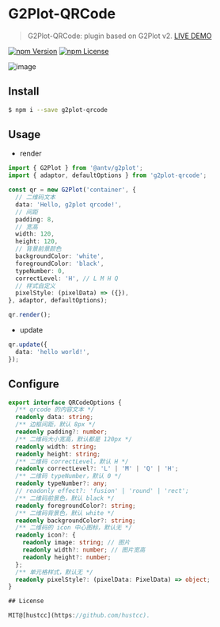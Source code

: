 # G2Plot-QRCode

> G2Plot-QRCode: plugin based on G2Plot v2. [LIVE DEMO](https://git.hust.cc/G2Plot-QRCode/)

[![npm Version](https://img.shields.io/npm/v/g2plot-qrcode.svg)](https://www.npmjs.com/package/g2plot-qrcode)
[![npm License](https://img.shields.io/npm/l/g2plot-qrcode.svg)](https://www.npmjs.com/package/g2plot-qrcode)


![image](https://user-images.githubusercontent.com/7856674/98671518-5b0ff500-238f-11eb-8e61-73c17165ca10.png)


## Install

```bash
$ npm i --save g2plot-qrcode
```


## Usage

 - render

```ts
import { G2Plot } from '@antv/g2plot';
import { adaptor, defaultOptions } from 'g2plot-qrcode';

const qr = new G2Plot('container', {
  // 二维码文本
  data: 'Hello, g2plot qrcode!',
  // 间距
  padding: 8,
  // 宽高
  width: 120,
  height: 120,
  // 背景前景颜色
  backgroundColor: 'white',
  foregroundColor: 'black',
  typeNumber: 0,
  correctLevel: 'H', // L M H Q
  // 样式自定义
  pixelStyle: (pixelData) => ({}),
}, adaptor, defaultOptions);

qr.render();
```

 - update

```ts
qr.update({
  data: 'hello world!',
});
```

## Configure

```ts
export interface QRCodeOptions {
  /** qrcode 的内容文本 */
  readonly data: string;
  /** 边框间距，默认 8px */
  readonly padding?: number;
  /** 二维码大小宽高，默认都是 120px */
  readonly width: string;
  readonly height: string;
  /** 二维码 correctLevel，默认 H */
  readonly correctLevel?: 'L' | 'M' | 'Q' | 'H';
  /** 二维码 typeNumber，默认 0 */
  readonly typeNumber?: any;
  // readonly effect?: 'fusion' | 'round' | 'rect';
  /** 二维码前景色，默认 black */
  readonly foregroundColor?: string;
  /** 二维码背景色，默认 white */
  readonly backgroundColor?: string;
  /** 二维码的 icon 中心图标，默认无 */
  readonly icon?: {
    readonly image: string; // 图片
    readonly width?: number; // 图片宽高
    readonly height?: number;
  };
  /** 单元格样式，默认无 */
  readonly pixelStyle?: (pixelData: PixelData) => object;
}

## License

MIT@[hustcc](https://github.com/hustcc).
